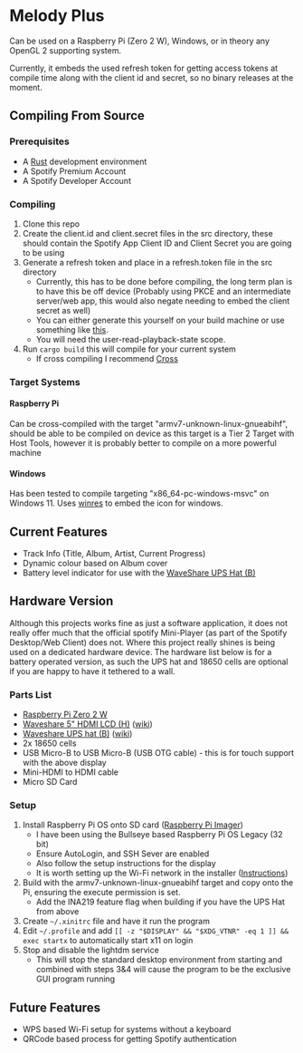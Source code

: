 # Melody Plus

Can be used on a Raspberry Pi (Zero 2 W), Windows, or in theory any OpenGL 2 supporting system.

Currently, it embeds the used refresh token for getting access tokens at compile time along with the client id and secret, so no binary releases at the moment.

## Compiling From Source
### Prerequisites
- A [Rust](https://www.rust-lang.org/tools/install) development environment
- A Spotify Premium Account
- A Spotify Developer Account

### Compiling
1. Clone this repo
2. Create the client.id and client.secret files in the src directory, these should contain the Spotify App Client ID and Client Secret you are going to be using
3. Generate a refresh token and place in a refresh.token file in the src directory
   - Currently, this has to be done before compiling, the long term plan is to have this be off device (Probably using PKCE and an intermediate server/web app, this would also negate needing to embed the client secret as well)
   - You can either generate this yourself on your build machine or use something like [this](https://spotify-refresh-token-generator.netlify.app/). 
   - You will need the user-read-playback-state scope.
4. Run `cargo build` this will compile for your current system
   - If cross compiling I recommend [Cross](https://github.com/cross-rs/cross)

### Target Systems
#### Raspberry Pi
Can be cross-compiled with the target "armv7-unknown-linux-gnueabihf", should be able to be compiled on device as this target is a Tier 2 Target with Host Tools, however it is probably better to compile on a more powerful machine
#### Windows
Has been tested to compile targeting "x86_64-pc-windows-msvc" on Windows 11.
Uses [winres](https://crates.io/crates/winres) to embed the icon for windows.


## Current Features
- Track Info (Title, Album, Artist, Current Progress)
- Dynamic colour based on Album cover
- Battery level indicator for use with the [WaveShare UPS Hat (B)](https://www.waveshare.com/wiki/UPS_HAT_(B))

## Hardware Version
Although this projects works fine as just a software application, it does not really offer much that the official spotify Mini-Player (as part of the Spotify Desktop/Web Client) does not.
Where this project really shines is being used on a dedicated hardware device. The hardware list below is for a battery operated version, as such the UPS hat and 18650 cells are optional if you are happy to have it tethered to a wall.

### Parts List
- [Raspberry Pi Zero 2 W](https://thepihut.com/products/raspberry-pi-zero-2)
- [Waveshare 5" HDMI LCD (H)](https://thepihut.com/products/5-capacitive-touchscreen-lcd-slimmed-down-version-800x480) ([wiki](https://www.waveshare.com/wiki/5inch_HDMI_LCD_(H)_V4))
- [Waveshare UPS hat (B)](https://thepihut.com/products/uninterruptible-power-supply-ups-hat-b-for-raspberry-pi?variant=41409963425987) ([wiki](https://www.waveshare.com/wiki/UPS_HAT_(B)))
- 2x 18650 cells
- USB Micro-B to USB Micro-B (USB OTG cable) - this is for touch support with the above display
- Mini-HDMI to HDMI cable
- Micro SD Card
### Setup
1. Install Raspberry Pi OS onto SD card ([Raspberry Pi Imager](https://www.raspberrypi.com/software/))
   - I have been using the Bullseye based Raspberry Pi OS Legacy (32 bit)
   - Ensure AutoLogin, and SSH Sever are enabled
   - Also follow the setup instructions for the display
   - It is worth setting up the Wi-Fi network in the installer ([Instructions](https://www.raspberrypi.com/documentation/computers/configuration.html#connect-to-a-wireless-network))
2. Build with the armv7-unknown-linux-gnueabihf target and copy onto the Pi, ensuring the execute permission is set. 
   - Add the INA219 feature flag when building if you have the UPS Hat from above
3. Create `~/.xinitrc` file and have it run the program
4. Edit `~/.profile` and add `[[ -z "$DISPLAY" && "$XDG_VTNR" -eq 1 ]] && exec startx` to automatically start x11 on login
5. Stop and disable the lightdm service
   - This will stop the standard desktop environment from starting and combined with steps 3&4 will cause the program to be the exclusive GUI program running

## Future Features
- WPS based Wi-Fi setup for systems without a keyboard
- QRCode based process for getting Spotify authentication

